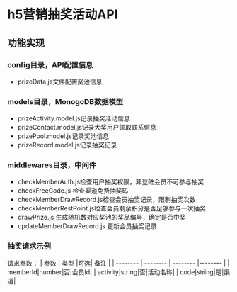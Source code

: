 # h5营销抽奖活动API

## 功能实现

### config目录，API配置信息
+ prizeData.js文件配置奖池信息

### models目录，MonogoDB数据模型
+ prizeActivity.model.js记录抽奖活动信息
+ prizeContact.model.js记录大奖用户领取联系信息
+ prizePool.model.js记录奖池信息
+ prizeRecord.model.js记录抽奖记录

### middlewares目录，中间件
+ checkMemberAuth.js检查用户抽奖权限，非登陆会员不可参与抽奖
+ checkFreeCode.js 检查渠道免费抽奖码
+ checkMemberDrawRecord.js检查会员抽奖记录，限制抽奖次数
+ checkMemberRestPoint.js检查会员剩余积分是否足够参与一次抽奖
+ drawPrize.js 生成随机数对应奖池的奖品编号，确定是否中奖
+ updateMemberDrawRecord.js 更新会员抽奖记录


### 抽奖请求示例

请求参数：
| 参数 | 类型 |可选| 备注 |
| -------- | -------- | -------- |-------- |
| memberId|number|否|会员Id|
| activity|string|否|活动名称|
| code|string|是|渠道|


